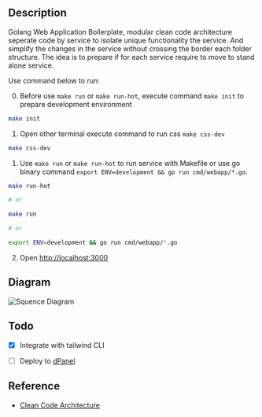 ## Description

Golang Web Application Boilerplate, modular clean code architecture seperate code by service to isolate unique functionality the service. And simplify the changes in the service without crossing the border each folder structure. The idea is to prepare if for each service require to move to stand alone service.

Use command below to run:

0. Before use `make run` or `make run-hot`, execute command `make init` to prepare development environment

```sh
make init
```

1. Open other terminal execute command to run css `make css-dev`

```sh
make css-dev
```

1. Use `make run` or `make run-hot` to run service with Makefile or use go binary command `export ENV=development && go run cmd/webapp/*.go`. 

```sh
make run-hot

# or

make run

# or

export ENV=development && go run cmd/webapp/*.go
```

2. Open [http://localhost:3000](http://localhost:3000/)


## Diagram

![Squence Diagram](https://www.mermaidchart.com/raw/233f7025-f9b2-4cb7-8f06-c5d4da904a2d?theme=light&version=v0.1&format=svg)


## Todo
- [x] Integrate with tailwind CLI
- [ ] Deploy to [dPanel](https://cloud.terpusat.com/)


## Reference

- [Clean Code Architecture](https://blog.cleancoder.com/uncle-bob/2012/08/13/the-clean-architecture.html)
